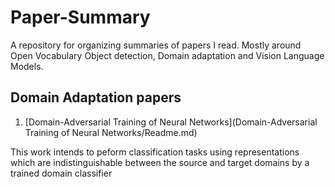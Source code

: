 # Paper-Summary
A repository for organizing summaries of papers I read. Mostly around Open Vocabulary Object detection, Domain adaptation and Vision Language Models. 

## Domain Adaptation papers
1) [Domain-Adversarial Training of Neural Networks](Domain-Adversarial Training of Neural Networks/Readme.md)

 This work intends to peform classification tasks using representations which are indistinguishable between the source and target domains by a trained domain classifier
